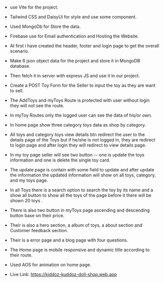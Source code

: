 * use Vite for the project.
* Tailwind CSS and DaisyUi for style and use some component.
* Used MongoDb for Store the data.
* Firebase use for Email authentication and Hosting the Website. 
* At first i have created the header, footer and login page to get the overall scenario.
* Make 6 json object data for the project and store it in MongoDB database.
* Then fetch it in server with express JS and use it in our project.
* Create a POST Toy Form for the Seller to input the toy as they are want to sell.
* The AddToys and myToys Route is protected with user without login they will not see the route.
* In myToy Routes only the logged user can see the data of his/or own.
* In home page show three category toys data as shop by category. 
* All toys and category toys view details btn redirect the user to the details page of the Toys but if he/she is not logged in, they are redirect to login page and after login they will redirect to view details page.
* In my toy page seller will see two button -- one is update the toys information and one is delete the single toy  card.
* The update page is contain with some field to update and after update the information the updated information will show on all toys, category, and my toys page.
* In all Toys there is a search option to search the toy by its name and a show all button to show all the toys of the page before it there will be shown 20 toys .
* There is also two button in myToys page ascending and descending button base on their price.
* Their is also a hero section, a album of toys, a about section and Customer feedback section.
* Their is a error page and a blog page with four questions.
* The Home page is mobile responsive and dynamic title according to their route.
* Used AOS for animation on home page.

* Live Link: https://kiddoz-kuddoz-doll-shop.web.app